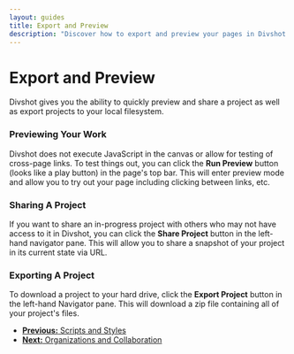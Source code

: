 ```yaml
---
layout: guides
title: Export and Preview
description: "Discover how to export and preview your pages in Divshot."
---
```


<h1 class='page-header'>Export and Preview</h1>

<p class='lead'>Divshot gives you the ability to quickly preview and share a project as well as export projects to your local filesystem.</p>

### Previewing Your Work

Divshot does not execute JavaScript in the canvas or allow for testing of cross-page links. To test things out, you can click the **Run Preview** button
(looks like a play button) in the page's top bar. This will enter preview mode and allow you to try out your page including clicking between links, etc.

### Sharing A Project

If you want to share an in-progress project with others who may not have access to it in Divshot, you can click the **Share Project** button in the
left-hand navigator pane. This will allow you to share a snapshot of your project in its current state via URL.

### Exporting A Project

To download a project to your hard drive, click the **Export Project** button in the left-hand Navigator pane. This will download a zip file containing
all of your project's files.

<ul class="pager">
  <li><a href="/guides/source.html"><b>Previous:</b> Scripts and Styles</a></li>
  <li><a href="/guides/organizations.html"><b>Next:</b> Organizations and Collaboration</a></li>
</ul>
